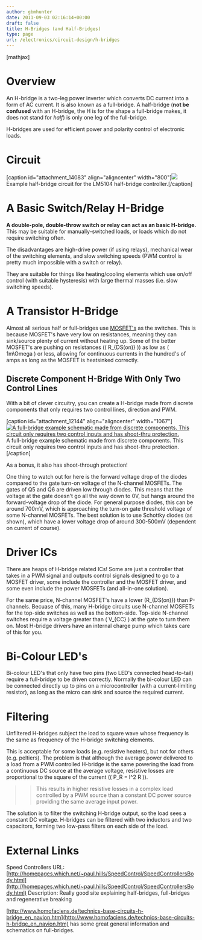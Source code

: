 ```yaml
---
author: gbmhunter
date: 2011-09-03 02:16:14+00:00
draft: false
title: H-Bridges (and Half-Bridges)
type: page
url: /electronics/circuit-design/h-bridges
---
```


[mathjax]




# Overview




An H-bridge is a two-leg power inverter which converts DC current into a form of AC current. It is also known as a full-bridge. A half-bridge (**not be confused** with an H-bridge, the H is for the shape a full-bridge makes, it does not stand for _half_) is only one leg of the full-bridge.




H-bridges are used for efficient power and polarity control of electronic loads.




# Circuit


[caption id="attachment_14083" align="aligncenter" width="800"][![](http://blog.mbedded.ninja/wp-content/uploads/2011/09/lm5104-example-circuit.jpg)
](http://blog.mbedded.ninja/wp-content/uploads/2011/09/lm5104-example-circuit.jpg) Example half-bridge circuit for the LM5104 half-bridge controller.[/caption]


# A Basic Switch/Relay H-Bridge




**A double-pole, double-throw switch or relay can act as an basic H-bridge.** This may be suitable for manually-switched loads, or loads which do not require switching often.




The disadvantages are high-drive power (if using relays), mechanical wear of the switching elements, and slow switching speeds (PWM control is pretty much impossible with a switch or relay).




They are suitable for things like heating/cooling elements which use on/off control (with suitable hysteresis) with large thermal masses (i.e. slow switching speeds).




# A Transistor H-Bridge




Almost all serious half or full-bridges use [MOSFET's](http://blog.mbedded.ninja/electronics/components/mosfets) as the switches. This is because MOSFET's have very low on resistances, meaning they can sink/source plenty of current without heating up. Some of the better MOSFET's are pushing on resistances (\( R_{DS(on)} \)) as low as \( 1m\Omega \) or less, allowing for continuous currents in the hundred's of amps as long as the MOSFET is heatsinked correctly.




## Discrete Component H-Bridge With Only Two Control Lines




With a bit of clever circuitry, you can create a H-bridge made from discrete components that only requires two control lines, direction and PWM.


[caption id="attachment_12144" align="aligncenter" width="1067"][![A full-bridge example schematic made from discrete components. This circuit only requires two control inputs and has shoot-thru protection.](http://blog.mbedded.ninja/wp-content/uploads/2011/09/full-bridge-schematic-two-control-inputs-discrete-components.png)
](http://blog.mbedded.ninja/wp-content/uploads/2011/09/full-bridge-schematic-two-control-inputs-discrete-components.png) A full-bridge example schematic made from discrete components. This circuit only requires two control inputs and has shoot-thru protection.[/caption]


As a bonus, it also has shoot-through protection!




One thing to watch out for here is the forward voltage drop of the diodes compared to the gate turn-on voltage of the N-channel MOSFETs. The gates of Q5 and Q6 are driven low through diodes. This means that the voltage at the gate doesn't go all the way down to 0V, but hangs around the forward-voltage drop of the diode. For general purpose diodes, this can be around 700mV, which is approaching the turn-on gate threshold voltage of some N-channel MOSFETs. The best solution is to use Schottky diodes (as shown), which have a lower voltage drop of around 300-500mV (dependent on current of course).




# Driver ICs




There are heaps of H-bridge related ICs! Some are just a controller that takes in a PWM signal and outputs control signals designed to go to a MOSFET driver, some include the controller and the MOSFET driver, and some even include the power MOSFETs (and all-in-one solution).




For the same price, N-channel MOSFET's have a lower \(R_{DS(on)}\) than P-channels. Becuase of this, many H-bridge circuits use N-channel MOSFETs for the top-side switches as well as the bottom-side. Top-side N-channel switches require a voltage greater than \( V_{CC} \) at the gate to turn them on. Most H-bridge drivers have an internal charge pump which takes care of this for you.




# Bi-Colour LED's




Bi-colour LED's that only have two pins (two LED's connected head-to-tail) require a full-bridge to be driven correctly. Normally the bi-colour LED can be connected directly up to pins on a microcontroller (with a current-limiting resistor), as long as the micro can sink and source the required current.




# Filtering




Unfiltered H-bridges subject the load to square wave whose frequency is the same as frequency of the H-bridge switching elements.




This is acceptable for some loads (e.g. resistive heaters), but not for others (e.g. peltiers). The problem is that although the average power delivered to a load from a PWM controlled H-bridge is the same powering the load from a continuous DC source at the average voltage, resistive losses are proportional to the square of the current (\( P_R = I^2 R \)).




<blockquote>

> 
> This results in higher resistive losses in a complex load controlled by a PWM source than a constant DC power source providing the same average input power.
> 
> 
</blockquote>




The solution is to filter the switching H-bridge output, so the load sees a constant DC voltage. H-bridges can be filtered with two inductors and two capacitors, forming two low-pass filters on each side of the load.




# External Links




Speed Controllers URL: [http://homepages.which.net/~paul.hills/SpeedControl/SpeedControllersBody.html](http://homepages.which.net/~paul.hills/SpeedControl/SpeedControllersBody.html) Description: Really good site explaining half-bridges, full-bridges and regenerative breaking




[http://www.homofaciens.de/technics-base-circuits-h-bridge_en_navion.htm](http://www.homofaciens.de/technics-base-circuits-h-bridge_en_navion.htm) has some great general information and schematics on full-bridges.

